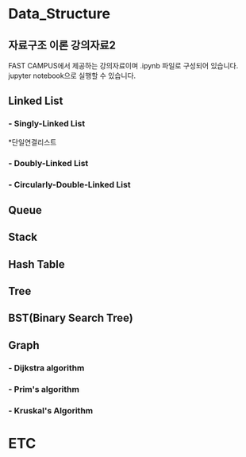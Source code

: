 # Data_Structure

## 자료구조 이론 강의자료2
 FAST CAMPUS에서 제공하는 강의자료이며 .ipynb 파일로 구성되어 있습니다.
 jupyter notebook으로 실행할 수 있습니다.
 
 
## Linked List

### - Singly-Linked List
*단일연결리스트 

### - Doubly-Linked List

### - Circularly-Double-Linked List

## Queue


## Stack


## Hash Table


## Tree


## BST(Binary Search Tree)


## Graph 

### - Dijkstra algorithm

### - Prim's algorithm

### - Kruskal's Algorithm




# ETC

## 
